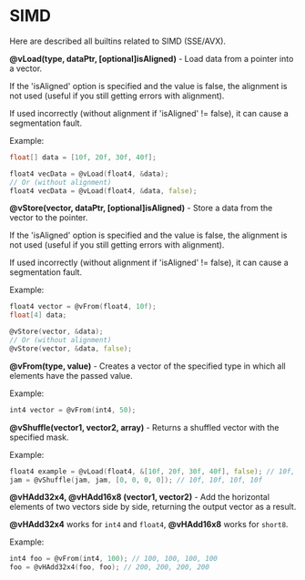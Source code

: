 # SIMD

Here are described all builtins related to SIMD (SSE/AVX).

**@vLoad(type, dataPtr, [optional]isAligned)** - Load data from a pointer into a vector.

If the 'isAligned' option is specified and the value is false, the alignment is not used (useful if you still getting errors with alignment).

If used incorrectly (without alignment if 'isAligned' != false), it can cause a segmentation fault.

Example:

```d
float[] data = [10f, 20f, 30f, 40f];

float4 vecData = @vLoad(float4, &data);
// Or (without alignment)
float4 vecData = @vLoad(float4, &data, false);
```

**@vStore(vector, dataPtr, [optional]isAligned)** - Store a data from the vector to the pointer.

If the 'isAligned' option is specified and the value is false, the alignment is not used (useful if you still getting errors with alignment).

If used incorrectly (without alignment if 'isAligned' != false), it can cause a segmentation fault.

Example:

```d
float4 vector = @vFrom(float4, 10f);
float[4] data;

@vStore(vector, &data);
// Or (without alignment)
@vStore(vector, &data, false);
```

**@vFrom(type, value)** - Creates a vector of the specified type in which all elements have the passed value.

Example:

```d
int4 vector = @vFrom(int4, 50);
```

**@vShuffle(vector1, vector2, array)** - Returns a shuffled vector with the specified mask.

Example:

```d
float4 example = @vLoad(float4, &[10f, 20f, 30f, 40f], false); // 10f, 20f, 30f, 40f
jam = @vShuffle(jam, jam, [0, 0, 0, 0]); // 10f, 10f, 10f, 10f
```

**@vHAdd32x4, @vHAdd16x8 (vector1, vector2)** - Add the horizontal elements of two vectors side by side, returning the output vector as a result.

**@vHAdd32x4** works for `int4` and `float4`, **@vHAdd16x8** works for `short8`.

Example:

```d
int4 foo = @vFrom(int4, 100); // 100, 100, 100, 100
foo = @vHAdd32x4(foo, foo); // 200, 200, 200, 200
```
